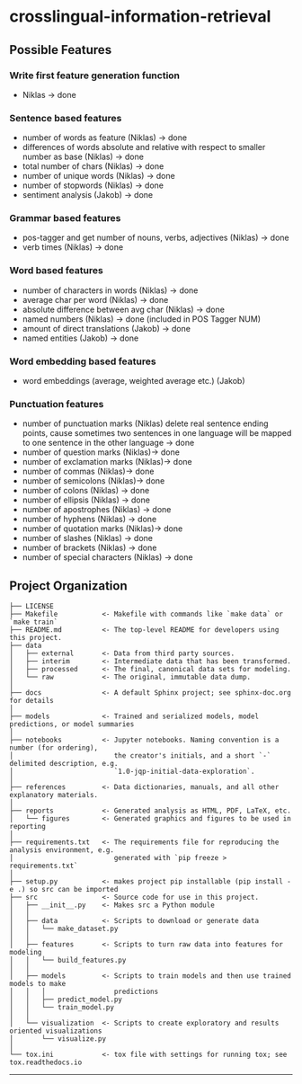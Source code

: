 # crosslingual-information-retrieval

## Possible Features

### Write first feature generation function
- Niklas -> done

### Sentence based features
- number of words as feature (Niklas) -> done
- differences of words absolute and relative with respect to smaller number as base (Niklas) -> done
- total number of chars (Niklas) -> done
- number of unique words (Niklas) -> done
- number of stopwords (Niklas) -> done
- sentiment analysis (Jakob) -> done

### Grammar based features
- pos-tagger and get number of nouns, verbs, adjectives (Niklas) -> done
- verb times (Niklas) -> done

### Word based features
- number of characters in words (Niklas) -> done
- average char per word (Niklas) -> done
- absolute difference between avg char (Niklas) -> done
- named numbers (Niklas) -> done (included in POS Tagger NUM)
- amount of direct translations (Jakob) -> done
- named entities (Jakob) -> done


### Word embedding based features
- word embeddings (average, weighted average etc.) (Jakob)

### Punctuation features
- number of punctuation marks (Niklas) delete real sentence ending points, cause sometimes two sentences in one language will be mapped to one sentence in the other language -> done
- number of question marks (Niklas)-> done
- number of exclamation marks (Niklas)-> done
- number of commas (Niklas)-> done
- number of semicolons (Niklas)-> done
- number of colons (Niklas) -> done
- number of ellipsis (Niklas) -> done
- number of apostrophes (Niklas) -> done
- number of hyphens (Niklas) -> done
- number of quotation marks (Niklas)-> done
- number of slashes (Niklas) -> done
- number of brackets (Niklas) -> done
- number of special characters (Niklas) -> done



## Project Organization

    ├── LICENSE
    ├── Makefile           <- Makefile with commands like `make data` or `make train`
    ├── README.md          <- The top-level README for developers using this project.
    ├── data
    │   ├── external       <- Data from third party sources.
    │   ├── interim        <- Intermediate data that has been transformed.
    │   ├── processed      <- The final, canonical data sets for modeling.
    │   └── raw            <- The original, immutable data dump.
    │
    ├── docs               <- A default Sphinx project; see sphinx-doc.org for details
    │
    ├── models             <- Trained and serialized models, model predictions, or model summaries
    │
    ├── notebooks          <- Jupyter notebooks. Naming convention is a number (for ordering),
    │                         the creator's initials, and a short `-` delimited description, e.g.
    │                         `1.0-jqp-initial-data-exploration`.
    │
    ├── references         <- Data dictionaries, manuals, and all other explanatory materials.
    │
    ├── reports            <- Generated analysis as HTML, PDF, LaTeX, etc.
    │   └── figures        <- Generated graphics and figures to be used in reporting
    │
    ├── requirements.txt   <- The requirements file for reproducing the analysis environment, e.g.
    │                         generated with `pip freeze > requirements.txt`
    │
    ├── setup.py           <- makes project pip installable (pip install -e .) so src can be imported
    ├── src                <- Source code for use in this project.
    │   ├── __init__.py    <- Makes src a Python module
    │   │
    │   ├── data           <- Scripts to download or generate data
    │   │   └── make_dataset.py
    │   │
    │   ├── features       <- Scripts to turn raw data into features for modeling
    │   │   └── build_features.py
    │   │
    │   ├── models         <- Scripts to train models and then use trained models to make
    │   │   │                 predictions
    │   │   ├── predict_model.py
    │   │   └── train_model.py
    │   │
    │   └── visualization  <- Scripts to create exploratory and results oriented visualizations
    │       └── visualize.py
    │
    └── tox.ini            <- tox file with settings for running tox; see tox.readthedocs.io


--------
